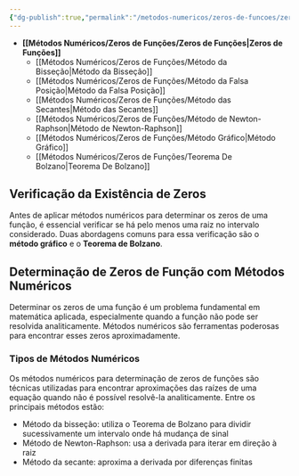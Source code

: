 ```yaml
---
{"dg-publish":true,"permalink":"/metodos-numericos/zeros-de-funcoes/zeros-de-funcoes/","dgShowLocalGraph":true,"created":"2025-05-20T13:30:13.848-03:00"}
---
```





- **[[Métodos Numéricos/Zeros de Funções/Zeros de Funções\|Zeros de Funções]]**
	- [[Métodos Numéricos/Zeros de Funções/Método da Bisseção\|Método da Bisseção]]
	- [[Métodos Numéricos/Zeros de Funções/Método da Falsa Posição\|Método da Falsa Posição]]
	- [[Métodos Numéricos/Zeros de Funções/Método das Secantes\|Método das Secantes]]
	- [[Métodos Numéricos/Zeros de Funções/Método de Newton-Raphson\|Método de Newton-Raphson]]
	- [[Métodos Numéricos/Zeros de Funções/Método Gráfico\|Método Gráfico]]
	- [[Métodos Numéricos/Zeros de Funções/Teorema De Bolzano\|Teorema De Bolzano]]



## Verificação da Existência de Zeros

Antes de aplicar métodos numéricos para determinar os zeros de uma função, é essencial verificar se há pelo menos uma raiz no intervalo considerado. Duas abordagens comuns para essa verificação são o **método gráfico** e o **Teorema de Bolzano**.

## Determinação de Zeros de Função com Métodos Numéricos

Determinar os zeros de uma função é um problema fundamental em matemática aplicada, especialmente quando a função não pode ser resolvida analiticamente. Métodos numéricos são ferramentas poderosas para encontrar esses zeros aproximadamente.

### Tipos de Métodos Numéricos

Os métodos numéricos para determinação de zeros de funções são técnicas utilizadas para encontrar aproximações das raízes de uma equação quando não é possível resolvê-la analiticamente. Entre os principais métodos estão:

- Método da bisseção: utiliza o Teorema de Bolzano para dividir sucessivamente um intervalo onde há mudança de sinal
- Método de Newton-Raphson: usa a derivada para iterar em direção à raiz
- Método da secante: aproxima a derivada por diferenças finitas
